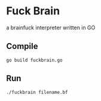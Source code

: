 # Fuck Brain
a brainfuck interpreter written in GO

## Compile
`go build fuckbrain.go`

## Run
`./fuckbrain filename.bf`
